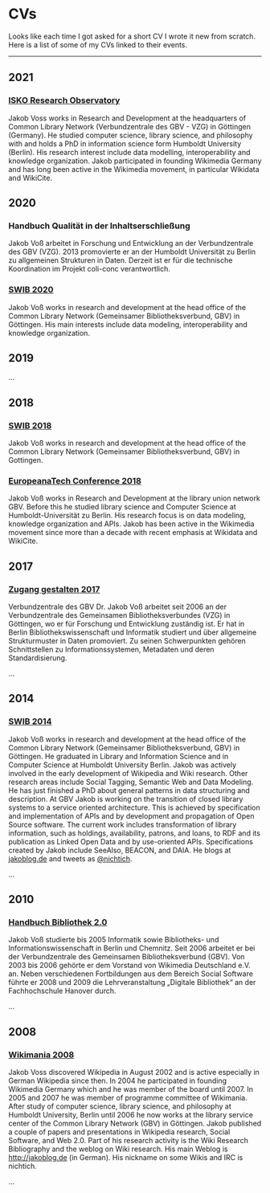 # CVs

Looks like each time I got asked for a short CV I wrote it new from scratch. Here is a list of some of my CVs linked to their events.

---

## 2021

### [ISKO Research Observatory](https://www.iskouk.org/page-18230)

Jakob Voss works in Research and Development at the headquarters of Common Library Network (Verbundzentrale des GBV - VZG) in Göttingen (Germany). He studied computer science, library science, and philosophy with and holds a PhD in information science form Humboldt University (Berlin). His research interest include data modelling, interoperability and knowledge organization. Jakob participated in founding Wikimedia Germany and has long been active in the Wikimedia movement, in particular Wikidata and WikiCite.

## 2020

### Handbuch Qualität in der Inhaltserschließung

Jakob Voß arbeitet in Forschung und Entwicklung an der Verbundzentrale des GBV (VZG). 2013 promovierte er an der Humboldt Universität zu Berlin zu allgemeinen Strukturen in Daten. Derzeit ist er für die technische Koordination im Projekt coli-conc verantwortlich.

### [SWIB 2020](http://swib.org/swib20/speakers.html)

Jakob Voß works in research and development at the head office of the Common Library Network (Gemeinsamer Bibliotheksverbund, GBV) in Göttingen. His main interests include data modeling, interoperability and knowledge organization.


## 2019

...

## 2018

### [SWIB 2018](http://swib.org/swib18/speakers.html)

Jakob Voß works in research and development at the head office of the Common Library Network (Gemeinsamer Bibliotheksverbund, GBV) in Gottingen.

### [EuropeanaTech Conference 2018](https://pro.europeana.eu/person/jakob-voss)

Jakob Voß works in Research and Development at the library union network GBV. Before this he studied library science and Computer Science at Humboldt-Universität zu Berlin. His research focus is on data modeling, knowledge organization and APIs. Jakob has been active in the Wikimedia movement since more than a decade with recent emphasis at Wikidata and WikiCite.


## 2017

### [Zugang gestalten 2017](https://zugang-gestalten.org/biografie-dr-jakob-voss/)

Verbundzentrale des GBV Dr. Jakob Voß arbeitet seit 2006 an der Verbundzentrale des Gemeinsamen Bibliotheksverbundes (VZG) in Göttingen, wo er für Forschung und Entwicklung zuständig ist. Er hat in Berlin Bibliothekswissenschaft und Informatik studiert und über allgemeine Strukturmuster in Daten promoviert. Zu seinen Schwerpunkten gehören Schnittstellen zu Informationssystemen, Metadaten und deren Standardisierung.

...

## 2014

### [SWIB 2014](http://swib.org/swib14/speakers.php)

Jakob Voß works in research and development at the head office of the Common Library Network (Gemeinsamer Bibliotheksverbund, GBV) in Göttingen. He graduated in Library and Information Science and in Computer Science at Humboldt University Berlin. Jakob was actively involved in the early development of Wikipedia and Wiki research. Other research areas include Social Tagging, Semantic Web and Data Modeling. He has just finished a PhD about general patterns in data structuring and description. At GBV Jakob is working on the transition of closed library systems to a service oriented architecture. This is achieved by specification and implementation of APIs and by development and propagation of Open Source software. The current work includes transformation of library information, such as holdings, availability, patrons, and loans, to RDF and its publication as Linked Open Data and by use-oriented APIs. Specifications created by Jakob include SeeAlso, BEACON, and DAIA. He blogs at [jakoblog.de](https://jakoblog.de) and tweets as [@nichtich](http://twitter.com/nichtich).

...

## 2010

### [Handbuch Bibliothek 2.0](https://www.degruyter.com/view/title/36910)

Jakob Voß studierte bis 2005 Informatik sowie Bibliotheks- und Informationswissenschaft  in  Berlin  und  Chemnitz.  Seit  2006  arbeitet  er  bei  der  Verbundzentrale  des Gemeinsamen Bibliotheksverbund (GBV). Von 2003 bis 2006 gehörte er dem Vorstand  von  Wikimedia  Deutschland  e.V.  an.  Neben  verschiedenen  Fortbildungen aus dem Bereich Social Software führte er 2008 und 2009 die Lehrveranstaltung „Digitale Bibliothek“ an der Fachhochschule Hanover durch.

...

## 2008

### [Wikimania 2008](http://webcast.bibalex.org/Webcast/Speaker/Details.aspx?ID=163)

Jakob Voss discovered Wikipedia in August 2002 and is active especially in German Wikipedia since then. In 2004 he participated in founding Wikimedia Germany which and he was member of the board until 2007. In 2005 and 2007 he was member of programme committee of Wikimania. After study of computer science, library science, and philosophy at Humboldt University, Berlin until 2006 he now works at the library service center of the Common Library Network (GBV) in Göttingen. Jakob published a couple of papers and presentations in Wikipedia research, Social Software, and Web 2.0. Part of his research activity is the Wiki Research Bibliography and the weblog on Wiki research. His main Weblog is http://jakoblog.de (in German). His nickname on some Wikis and IRC is nichtich.

...

